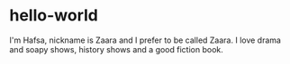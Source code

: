 # hello-world
I'm Hafsa, nickname is Zaara and I prefer to be called Zaara. I love drama and soapy shows, history shows and a good fiction book. 
